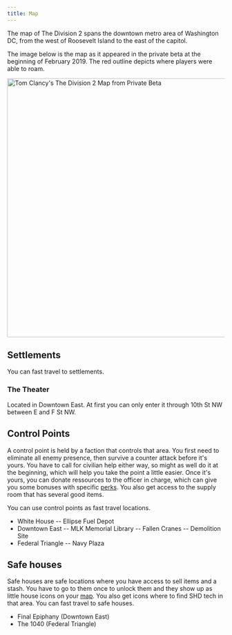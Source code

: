 ```yaml
---
title: Map
---
```


The map of The Division 2 spans the downtown metro area of Washington DC, from the west of Roosevelt Island to the east of the capitol.

The image below is the map as it appeared in the private beta at the beginning of February 2019. The red outline depicts where players were able to roam.

<img src="/images/map-private-beta.jpg" alt="Tom Clancy's The Division 2 Map from Private Beta" width="600">

## Settlements

You can fast travel to settlements.

### The Theater

Located in Downtown East. At first you can only enter it through 10th St NW  between E and F St NW.

## Control Points

A control point is held by a faction that controls that area. You first need to eliminate all enemy presence, then survive a counter attack before it's yours. You have to call for civilian help either way, so might as well do it at the beginning, which will help you take the point a little easier. Once it's yours, you can donate ressources to the officer in charge, which can give you some bonuses with specific [perks](/perks.html). You also get access to the supply room that has several good items.

You can use control points as fast travel locations.

- White House
-- Ellipse Fuel Depot
- Downtown East
-- MLK Memorial Library
-- Fallen Cranes
-- Demolition Site
- Federal Triangle
-- Navy Plaza

## Safe houses

Safe houses are safe locations where you have access to sell items and a stash. You have to go to them once to unlock them and they show up as little house icons on your [map](/map.html). You also get icons where to find SHD tech in that area. You can fast travel to safe houses.

- Final Epiphany (Downtown East)
- The 1040 (Federal Triangle)
